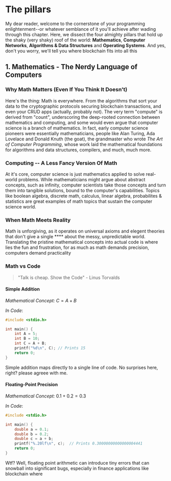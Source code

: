 # The pillars
My dear reader, welcome to the cornerstone of your programming enlightenment--or whatever semblance of it you'll achieve after wading through this chapter. Here, we dissect the four almighty pillars that hold up the shaky (very shaky) roof of the world: **Mathematics**, **Computer Networks**, **Algorithms & Data Structures** and **Operating Systems**. And yes, don't you worry, we'll tell you where blockchain fits into all this

## 1. Mathematics - The Nerdy Language of Computers
### Why Math Matters (Even If You Think It Doesn't)
Here's the thing: Math is everywhere. From the algorithms that sort your data to the cryptographic protocols securing blockchain transactions, and even your CRUD apps (actually, probably not). The very term "compute" is derived from "count", underscoring the deep-rooted connection between mathematics and computing, and some would even argue that computer science is a branch of mathematics. In fact, early computer science pioneers were essentially mathematicians, people like Alan Turing, Ada Lovelace and Donald Knuth (the goat), the grandmaster who wrote *The Art of Computer Programming*, whose work laid the mathematical foundations for algorithms and data structures, compilers, and much, much more.

### Computing -- A Less Fancy Version Of Math
At it's core, computer science is just mathematics applied to solve real-world problems. While mathematicians might argue about abstract concepts, such as infinity, computer scientists take those concepts and turn them into tangible solutions, bound to the computer's capabilities. Topics like boolean algebra, discrete math, calculus, linear algebra, probabilites & statistics are great examples of math topics that sustain the computer science world.

### When Math Meets Reality
Math is unforgiving, as it operates on universal axioms and elegent theories that don't give a single **** about the messy, unpredictable world. Translating the pristine mathematical concepts into actual code is where lies the fun and frustration, for as much as math demands precision, computers demand practicality

### Math vs Code
> "Talk is cheap. Show the Code" - Linus Torvalds

#### Simple Addition
*Mathematical Concept:* $C = A + B$

*In Code*:
```C
#include <stdio.h>

int main() {
    int A = 5;
    int B = 10;
    int C = A + B;
    printf("%d\n", C); // Prints 15
    return 0;
}
```

Simple addition maps directly to a single line of code. No surprises here, right? please agreee with me.

#### Floating-Point Precision
*Mathematical Concept:* $0.1 + 0.2 = 0.3$

*In Code*:
```C
#include <stdio.h>

int main() {
    double a = 0.1;
    double b = 0.2;
    double c = a + b;
    printf("%.20lf\n", c);  // Prints 0.30000000000000004441
    return 0;
}
```

Wtf? Well, floating point arithmetic can introduce tiny errors that can snowball into significant bugs, especially in finance applications like blockchain where
